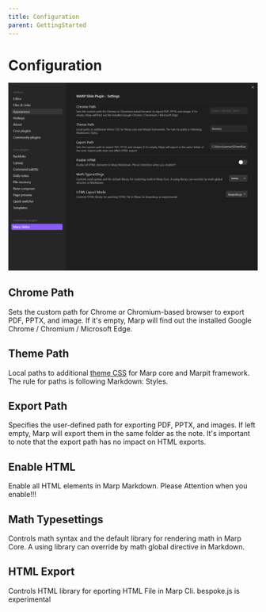 ```yaml
---
title: Configuration
parent: GettingStarted
---
```


# Configuration

![Settings](pictures/Settings.png)

## Chrome Path

Sets the custom path for Chrome or Chromium-based browser to export PDF, PPTX, and image. If it\'s empty, Marp will find out the installed Google Chrome / Chromium / Microsoft Edge.

## Theme Path

Local paths to additional [theme CSS](https://marpit.marp.app/theme-css) for Marp core and Marpit framework. The rule for paths is following Markdown: Styles.

## Export Path

Specifies the user-defined path for exporting PDF, PPTX, and images. If left empty, Marp will export them in the same folder as the note. It's important to note that the export path has no impact on HTML exports.

## Enable HTML

Enable all HTML elements in Marp Markdown. Please Attention when you enable!!!

## Math Typesettings

Controls math syntax and the default library for rendering math in Marp Core. A using library can override by math global directive in Markdown.

## HTML Export

Controls HTML library for eporting HTML File in Marp Cli. bespoke.js is experimental